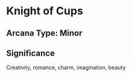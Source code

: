 # Knight of Cups

## Arcana Type: Minor

## Significance 

Creativity, romance, charm, imagination, beauty
